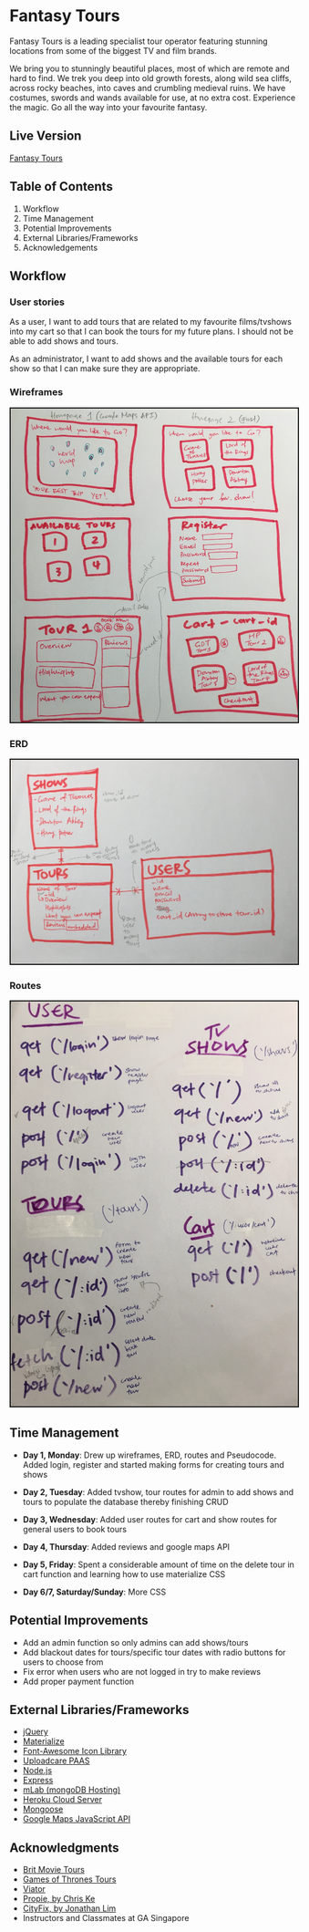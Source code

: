 # Fantasy Tours

Fantasy Tours is a leading specialist tour operator featuring stunning locations from some of the biggest TV and film brands.

We bring you to stunningly beautiful places, most of which are remote and hard to find. We trek you deep into old growth forests, along wild sea cliffs, across rocky beaches, into caves and crumbling medieval ruins. We have costumes, swords and wands available for use, at no extra cost. Experience the magic. Go all the way into your favourite fantasy.

## Live Version
[Fantasy Tours](https://project2liyuan.herokuapp.com)

## Table of Contents
1. Workflow
2. Time Management
6. Potential Improvements
8. External Libraries/Frameworks
9. Acknowledgements

## Workflow

### User stories
As a user, I want to add tours that are related to my favourite films/tvshows into my cart so that I can book the tours for my future plans. I should not be able to add shows and tours.

As an administrator, I want to add shows and the available tours for each show so that I can make sure they are appropriate.

### Wireframes
<img src="/public/img/wireframes.jpg" border = 2px solid black>

### ERD
<img src="/public/img/erd.png" border = 2px solid black>

### Routes
<img src="/public/img/routes.jpg" border = 2px solid black>

## Time Management
* **Day 1, Monday**: Drew up wireframes, ERD, routes and Pseudocode. Added login, register and started making forms for creating tours and shows

* **Day 2, Tuesday**: Added tvshow, tour routes for admin to add shows and tours to populate the database thereby finishing CRUD

* **Day 3, Wednesday**: Added user routes for cart and show routes for general users to book tours

* **Day 4, Thursday**: Added reviews and google maps API

* **Day 5, Friday**: Spent a considerable amount of time on the delete tour in cart function and learning how to use materialize CSS

* **Day 6/7, Saturday/Sunday**: More CSS

## Potential Improvements
* Add an admin function so only admins can add shows/tours
* Add blackout dates for tours/specific tour dates with radio buttons for users to choose from
* Fix error when users who are not logged in try to make reviews
* Add proper payment function

## External Libraries/Frameworks

* [jQuery](http://jquery.com/)
* [Materialize](http://materializecss.com/)
* [Font-Awesome Icon Library](http://fontawesome.io/)
* [Uploadcare PAAS](https://uploadcare.com/)
* [Node.js](https://nodejs.org/en/)
* [Express](http://expressjs.com/)
* [mLab (mongoDB Hosting)](https://mlab.com)
* [Heroku Cloud Server](https://www.heroku.com)
* [Mongoose](http://mongoosejs.com/)
* [Google Maps JavaScript API](https://developers.google.com/maps/documentation/javascript/)

## Acknowledgments

* [Brit Movie Tours](https://britmovietours.com/)
* [Games of Thrones Tours](http://www.gameofthronestours.com/)
* [Viator](https://www.viator.com/)
* [Propie, by Chris Ke](https://github.com/chriskejw/propie)
* [CityFix, by Jonathan Lim](https://github.com/jonathanlimes/cityfix)
* Instructors and Classmates at GA Singapore
